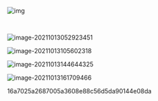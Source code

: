 ![img](https://img-blog.csdnimg.cn/20210907225923920.png?x-oss-process=image/watermark,type_ZHJvaWRzYW5zZmFsbGJhY2s,shadow_50,text_Q1NETiBA5pmv6Imy5q2j5aW9,size_20,color_FFFFFF,t_70,g_se,x_16)

​	

![image-20211013052923451](C:\Users\田付成\Desktop\image-20211013052923451.png)

![image-20211013105602318](C:\Users\田付成\AppData\Roaming\Typora\typora-user-images\image-20211013105602318.png)

![image-20211013144644325](C:\Users\田付成\AppData\Roaming\Typora\typora-user-images\image-20211013144644325.png)

![image-20211013161709466](C:\Users\田付成\AppData\Roaming\Typora\typora-user-images\image-20211013161709466.png)

16a7025a2687005a3608e88c56d5da90144e08da